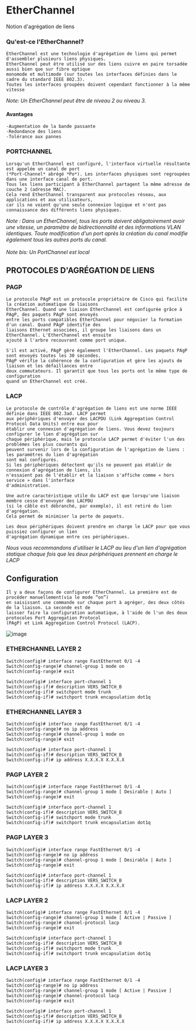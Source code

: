 
# EtherChannel
Notion d'agrégation de liens

### Qu'est-ce l'EtherChannel?

```
EtherChannel est une technologie d'agrégation de liens qui permet d'assembler plusieurs liens physiques.
EtherChannel peut être utilisé sur des liens cuivre en paire torsadée aussi bien que sur fibre optique
monomode et multimode (sur toutes les interfaces définies dans le cadre du standard IEEE 802.3).
Toutes les interfaces groupées doivent cependant fonctionner à la même vitesse
```
_Note: Un EtherChannel peut être de niveau 2 ou niveau 3._

#### Avantages

```
-Augmentation de la bande passante
-Redondance des liens
-Tolérance aux pannes
```

### PORTCHANNEL
```
Lorsqu'un EtherChannel est configuré, l'interface virtuelle résultante est appelée un canal de port
(*Port-Channel* abrégé *Po*). Les interfaces physiques sont regroupées dans une interface canal de port.
Tous les liens participant à EtherChannel partagent la même adresse de couche 2 (adresse MAC).
Cela rend EtherChannel transparent aux protocoles réseau, aux applications et aux utilisateurs,
car ils ne voient qu'une seule connexion logique et n'ont pas connaissance des différents liens physiques.
```
_Note : Dans un EtherChannel, tous les ports doivent obligatoirement avoir une vitesse, un paramètre de bidirectionnalité et des informations VLAN identiques. Toute modification d'un port après la création du canal modifie également tous les autres ports du canal._<br><br>
_Note bis: Un PortChannel est local_

## PROTOCOLES D'AGRÉGATION DE LIENS

### PAGP
```
Le protocole PAgP est un protocole propriétaire de Cisco qui facilite la création automatique de liaisons
EtherChannel. Quand une liaison EtherChannel est configurée grâce à PAgP, des paquets PAgP sont envoyés
entre les ports compatibles EtherChannel pour négocier la formation d'un canal. Quand PAgP identifie des
liaisons Ethernet associées, il groupe les liaisons dans un EtherChannel. L'EtherChannel est ensuite
ajouté à l'arbre recouvrant comme port unique.

S'il est activé, PAgP gère également l'EtherChannel. Les paquets PAgP sont envoyés toutes les 30 secondes.
PAgP vérifie la cohérence de la configuration et gère les ajouts de liaison et les défaillances entre
deux commutateurs. Il garantit que tous les ports ont le même type de configuration
quand un EtherChannel est créé.
```

### LACP
```
Le protocole de contrôle d'agrégation de liens est une norme IEEE définie dans IEEE 802.3ad. LACP permet
aux périphériques d'envoyer des LACPDU (Link Aggregation Control Protocol Data Units) entre eux pour
établir une connexion d'agrégation de liens. Vous devez toujours configurer le lien d'agrégation sur
chaque périphérique, mais le protocole LACP permet d'éviter l'un des problèmes les plus courants qui
peuvent survenir lors de la configuration de l'agrégation de liens : les paramètres du lien d'agrégation
sont mal configurés.
Si les périphériques détectent qu'ils ne peuvent pas établir de connexion d'agrégation de liens, ils
n'essaient pas de l'établir et la liaison s'affiche comme « hors service » dans l'interface
d'administration.

Une autre caractéristique utile du LACP est que lorsqu'une liaison membre cesse d'envoyer des LACPDU
(si le câble est débranché, par exemple), il est retiré du lien d'agrégation.
Cela permet de minimiser la perte de paquets.

Les deux périphériques doivent prendre en charge le LACP pour que vous puissiez configurer un lien
d'agrégation dynamique entre ces périphériques.
```
*Nous vous recommandons d'utiliser le LACP au lieu d'un
lien d'agrégation statique chaque fois que les deux périphériques prennent en charge le LACP*

## Configuration
```
Il y a deux façons de configurer EtherChannel. La première est de procéder manuellement(via le mode “on”) 
en saisissant une commande sur chaque port à agréger, des deux côtés de la liaison. La seconde est de
laisser faire la configuration automatique, à l'aide de l'un des deux protocoles Port Aggregation Protocol
(PAgP) et Link Aggregation Control Protocol (LACP).
```

![image](https://user-images.githubusercontent.com/83721477/163565061-afd5c399-58ab-4f90-a6c2-e5e75a4f637e.png)

### ETHERCHANNEL LAYER 2
```
Switch(config)# interface range FastEthernet 0/1 -4
Switch(config-range)# channel-group 1 mode on
Switch(config-range)# exit

Switch(config)# interface port-channel 1
Switch(config-if)# description VERS_SWITCH_B
Switch(config-if)# switchport mode trunk
Switch(config-if)# switchport trunk encapsulation dot1q
```

### ETHERCHANNEL LAYER 3
```
Switch(config)# interface range FastEthernet 0/1 -4
Switch(config-range)# no ip address
Switch(config-range)# channel-group 1 mode on
Switch(config-range)# exit

Switch(config)# interface port-channel 1
Switch(config-if)# description VERS_SWITCH_B 
Switch(config-if)# ip address X.X.X.X X.X.X.X
```

### PAGP LAYER 2
```
Switch(config)# interface range FastEthernet 0/1 -4
Switch(config-range)# channel-group 1 mode [ Desirable | Auto ]
Switch(config-range)# exit

Switch(config)# interface port-channel 1
Switch(config-if)# description VERS_SWITCH_B
Switch(config-if)# switchport mode trunk
Switch(config-if)# switchport trunk encapsulation dot1q
```

### PAGP LAYER 3
```
Switch(config)# interface range FastEthernet 0/1 -4
Switch(config-range)# no ip address
Switch(config-range)# channel-group 1 mode [ Desirable | Auto ]
Switch(config-range)# exit

Switch(config)# interface port-channel 1
Switch(config-if)# description VERS_SWITCH_B 
Switch(config-if)# ip address X.X.X.X X.X.X.X
```

### LACP LAYER 2
```
Switch(config)# interface range FastEthernet 0/1 -4
Switch(config-range)# channel-group 1 mode [ Active | Passive ]
Switch(config-range)# channel-protocol lacp
Switch(config-range)# exit

Switch(config)# interface port-channel 1
Switch(config-if)# description VERS_SWITCH_B
Switch(config-if)# switchport mode trunk
Switch(config-if)# switchport trunk encapsulation dot1q
```

### LACP LAYER 3
```
Switch(config)# interface range FastEthernet 0/1 -4
Switch(config-range)# no ip address
Switch(config-range)# channel-group 1 mode [ Active | Passive ]
Switch(config-range)# channel-protocol lacp
Switch(config-range)# exit

Switch(config)# interface port-channel 1
Switch(config-if)# description VERS_SWITCH_B
Switch(config-if)# ip address X.X.X.X X.X.X.X
```
